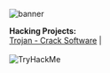 ![banner](https://i.imgur.com/yTZk2As.jpeg)

<!--[![WriteUps](https://img.shields.io/badge/WriteUps-blueviolet.svg?style=for-the-badge&logo=WriteUps&logoColor=white)](https://louiselalanne.github.io/)-->

**Hacking Projects:**
<br>
<a href="https://github.com/Smarttfoxx/softwarecracktrojan/">Trojan - Crack Software</a> |
</br>
</br>
<img src="https://i.imgur.com/2jnQ1AG.png" alt="TryHackMe">
